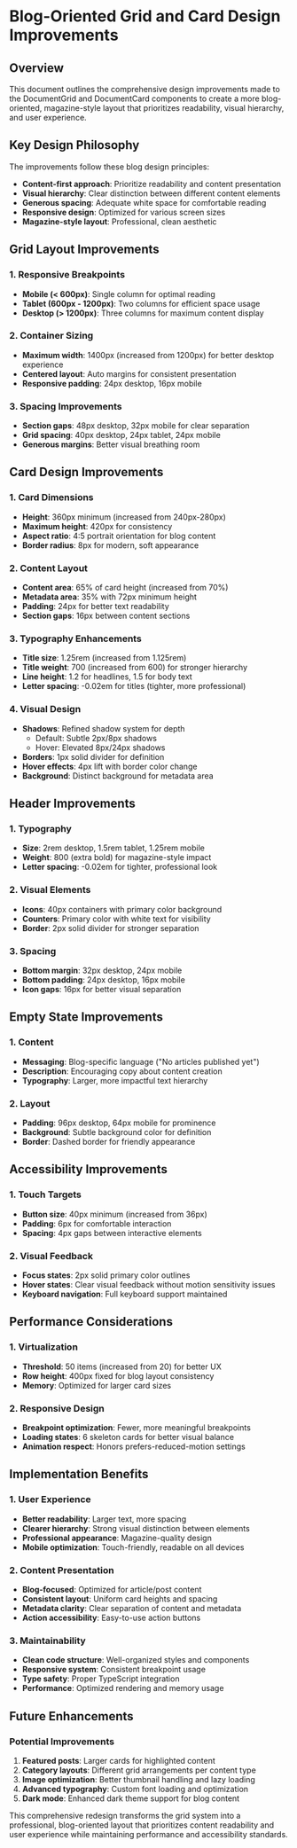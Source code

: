 # Blog-Oriented Grid and Card Design Improvements

## Overview

This document outlines the comprehensive design improvements made to the DocumentGrid and DocumentCard components to create a more blog-oriented, magazine-style layout that prioritizes readability, visual hierarchy, and user experience.

## Key Design Philosophy

The improvements follow these blog design principles:
- **Content-first approach**: Prioritize readability and content presentation
- **Visual hierarchy**: Clear distinction between different content elements
- **Generous spacing**: Adequate white space for comfortable reading
- **Responsive design**: Optimized for various screen sizes
- **Magazine-style layout**: Professional, clean aesthetic

## Grid Layout Improvements

### 1. **Responsive Breakpoints**
- **Mobile (< 600px)**: Single column for optimal reading
- **Tablet (600px - 1200px)**: Two columns for efficient space usage
- **Desktop (> 1200px)**: Three columns for maximum content display

### 2. **Container Sizing**
- **Maximum width**: 1400px (increased from 1200px) for better desktop experience
- **Centered layout**: Auto margins for consistent presentation
- **Responsive padding**: 24px desktop, 16px mobile

### 3. **Spacing Improvements**
- **Section gaps**: 48px desktop, 32px mobile for clear separation
- **Grid spacing**: 40px desktop, 24px tablet, 24px mobile
- **Generous margins**: Better visual breathing room

## Card Design Improvements

### 1. **Card Dimensions**
- **Height**: 360px minimum (increased from 240px-280px)
- **Maximum height**: 420px for consistency
- **Aspect ratio**: 4:5 portrait orientation for blog content
- **Border radius**: 8px for modern, soft appearance

### 2. **Content Layout**
- **Content area**: 65% of card height (increased from 70%)
- **Metadata area**: 35% with 72px minimum height
- **Padding**: 24px for better text readability
- **Section gaps**: 16px between content sections

### 3. **Typography Enhancements**
- **Title size**: 1.25rem (increased from 1.125rem)
- **Title weight**: 700 (increased from 600) for stronger hierarchy
- **Line height**: 1.2 for headlines, 1.5 for body text
- **Letter spacing**: -0.02em for titles (tighter, more professional)

### 4. **Visual Design**
- **Shadows**: Refined shadow system for depth
  - Default: Subtle 2px/8px shadows
  - Hover: Elevated 8px/24px shadows
- **Borders**: 1px solid divider for definition
- **Hover effects**: 4px lift with border color change
- **Background**: Distinct background for metadata area

## Header Improvements

### 1. **Typography**
- **Size**: 2rem desktop, 1.5rem tablet, 1.25rem mobile
- **Weight**: 800 (extra bold) for magazine-style impact
- **Letter spacing**: -0.02em for tighter, professional look

### 2. **Visual Elements**
- **Icons**: 40px containers with primary color background
- **Counters**: Primary color with white text for visibility
- **Border**: 2px solid divider for stronger separation

### 3. **Spacing**
- **Bottom margin**: 32px desktop, 24px mobile
- **Bottom padding**: 24px desktop, 16px mobile
- **Icon gaps**: 16px for better visual separation

## Empty State Improvements

### 1. **Content**
- **Messaging**: Blog-specific language ("No articles published yet")
- **Description**: Encouraging copy about content creation
- **Typography**: Larger, more impactful text hierarchy

### 2. **Layout**
- **Padding**: 96px desktop, 64px mobile for prominence
- **Background**: Subtle background color for definition
- **Border**: Dashed border for friendly appearance

## Accessibility Improvements

### 1. **Touch Targets**
- **Button size**: 40px minimum (increased from 36px)
- **Padding**: 6px for comfortable interaction
- **Spacing**: 4px gaps between interactive elements

### 2. **Visual Feedback**
- **Focus states**: 2px solid primary color outlines
- **Hover states**: Clear visual feedback without motion sensitivity issues
- **Keyboard navigation**: Full keyboard support maintained

## Performance Considerations

### 1. **Virtualization**
- **Threshold**: 50 items (increased from 20) for better UX
- **Row height**: 400px fixed for blog layout consistency
- **Memory**: Optimized for larger card sizes

### 2. **Responsive Design**
- **Breakpoint optimization**: Fewer, more meaningful breakpoints
- **Loading states**: 6 skeleton cards for better visual balance
- **Animation respect**: Honors prefers-reduced-motion settings

## Implementation Benefits

### 1. **User Experience**
- **Better readability**: Larger text, more spacing
- **Clearer hierarchy**: Strong visual distinction between elements
- **Professional appearance**: Magazine-quality design
- **Mobile optimization**: Touch-friendly, readable on all devices

### 2. **Content Presentation**
- **Blog-focused**: Optimized for article/post content
- **Consistent layout**: Uniform card heights and spacing
- **Metadata clarity**: Clear separation of content and metadata
- **Action accessibility**: Easy-to-use action buttons

### 3. **Maintainability**
- **Clean code structure**: Well-organized styles and components
- **Responsive system**: Consistent breakpoint usage
- **Type safety**: Proper TypeScript integration
- **Performance**: Optimized rendering and memory usage

## Future Enhancements

### Potential Improvements
1. **Featured posts**: Larger cards for highlighted content
2. **Category layouts**: Different grid arrangements per content type
3. **Image optimization**: Better thumbnail handling and lazy loading
4. **Advanced typography**: Custom font loading and optimization
5. **Dark mode**: Enhanced dark theme support for blog content

This comprehensive redesign transforms the grid system into a professional, blog-oriented layout that prioritizes content readability and user experience while maintaining performance and accessibility standards.
